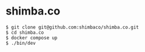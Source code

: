 # shimba.co

```
$ git clone git@github.com:shimbaco/shimba.co.git
$ cd shimba.co
$ docker compose up
$ ./bin/dev
```
